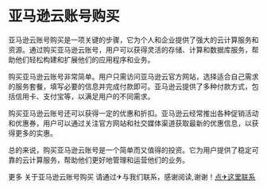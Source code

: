 # 亚马逊云账号购买

亚马逊云账号购买是一项关键的步骤，它为个人和企业提供了强大的云计算服务和资源。通过购买亚马逊云账号，用户可以获得灵活的存储、计算和数据库服务，帮助他们轻松构建和扩展他们的应用程序和业务。

购买亚马逊云账号非常简单。用户只需访问亚马逊云官方网站，选择适合自己需求的服务套餐，填写必要的信息并完成付款即可。亚马逊云提供了多种付款方式，包括信用卡、支付宝等，以满足用户的不同需求。

购买亚马逊云账号还可以获得一定的优惠和折扣。亚马逊云经常推出各种促销活动和优惠券，用户可以通过关注官方网站和社交媒体渠道获取最新的优惠信息，以获得更多的实惠。

总的来说，购买亚马逊云账号是一个简单而又值得的投资。它为用户提供了稳定可靠的云计算服务，帮助他们更好地管理和运营他们的业务。

更多 关于亚马逊云账号购买 请通过✈与我们联系，感谢阅读,谢谢！[点✈这里联系](https://sms.k02.cc)
